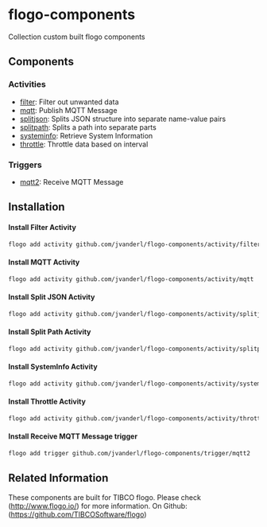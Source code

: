 # flogo-components
Collection custom built flogo components

## Components

### Activities
* [filter](activity/filter): Filter out unwanted data
* [mqtt](activity/mqtt): Publish MQTT Message
* [splitjson](activity/splitjson): Splits JSON structure into separate name-value pairs
* [splitpath](activity/splitpath): Splits a path into separate parts
* [systeminfo](activity/systeminfo): Retrieve System Information
* [throttle](activity/throttle): Throttle data based on interval

### Triggers
* [mqtt2](trigger/mqtt2): Receive MQTT Message

## Installation

#### Install Filter Activity
```bash
flogo add activity github.com/jvanderl/flogo-components/activity/filter
```

#### Install MQTT Activity
```bash
flogo add activity github.com/jvanderl/flogo-components/activity/mqtt
```

#### Install Split JSON Activity
```bash
flogo add activity github.com/jvanderl/flogo-components/activity/splitjson
```

#### Install Split Path Activity
```bash
flogo add activity github.com/jvanderl/flogo-components/activity/splitpath
```

#### Install SystemInfo Activity
```bash
flogo add activity github.com/jvanderl/flogo-components/activity/systeminfo
```

#### Install Throttle Activity
```bash
flogo add activity github.com/jvanderl/flogo-components/activity/throttle
```

#### Install Receive MQTT Message trigger
```bash
flogo add trigger github.com/jvanderl/flogo-components/trigger/mqtt2
```

## Related Information
These components are built for TIBCO flogo.
Please check (http://www.flogo.io/) for more information.
On Github: (https://github.com/TIBCOSoftware/flogo)
